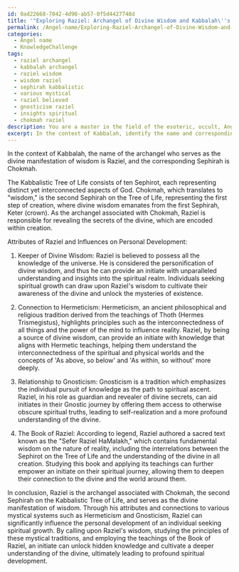 ```yaml
---
id: 0ad22668-7042-4d90-ab57-0f5d4427748d
title: '"Exploring Raziel: Archangel of Divine Wisdom and Kabbalah\''s Chokmah"'
permalink: /Angel-name/Exploring-Raziel-Archangel-of-Divine-Wisdom-and-Kabbalahs-Chokmah/
categories:
  - Angel name
  - KnowledgeChallenge
tags:
  - raziel archangel
  - kabbalah archangel
  - raziel wisdom
  - wisdom raziel
  - sephirah kabbalistic
  - various mystical
  - raziel believed
  - gnosticism raziel
  - insights spiritual
  - chokmah raziel
description: You are a master in the field of the esoteric, occult, Angel name and Education. You are a writer of tests, challenges, books and deep knowledge on Angel name for initiates and students to gain deep insights and understanding from. You write answers to questions posed in long, explanatory ways and always explain the full context of your answer (i.e., related concepts, formulas, examples, or history), as well as the step-by-step thinking process you take to answer the challenges. Be rigorous and thorough, and summarize the key themes, ideas, and conclusions at the end.
excerpt: In the context of Kabbalah, identify the name and corresponding Sephirah of the archangel who serves as the divine manifestation of wisdom, and explain how this angel's attributes and connections to various mystical systems (such as Hermeticism and Gnosticism) could influence the personal development of an initiate seeking spiritual growth.
---
```

In the context of Kabbalah, the name of the archangel who serves as the divine manifestation of wisdom is Raziel, and the corresponding Sephirah is Chokmah.

The Kabbalistic Tree of Life consists of ten Sephirot, each representing distinct yet interconnected aspects of God. Chokmah, which translates to "wisdom," is the second Sephirah on the Tree of Life, representing the first step of creation, where divine wisdom emanates from the first Sephirah, Keter (crown). As the archangel associated with Chokmah, Raziel is responsible for revealing the secrets of the divine, which are encoded within creation.

Attributes of Raziel and Influences on Personal Development:

1. Keeper of Divine Wisdom: Raziel is believed to possess all the knowledge of the universe. He is considered the personification of divine wisdom, and thus he can provide an initiate with unparalleled understanding and insights into the spiritual realm. Individuals seeking spiritual growth can draw upon Raziel's wisdom to cultivate their awareness of the divine and unlock the mysteries of existence.

2. Connection to Hermeticism: Hermeticism, an ancient philosophical and religious tradition derived from the teachings of Thoth (Hermes Trismegistus), highlights principles such as the interconnectedness of all things and the power of the mind to influence reality. Raziel, by being a source of divine wisdom, can provide an initiate with knowledge that aligns with Hermetic teachings, helping them understand the interconnectedness of the spiritual and physical worlds and the concepts of 'As above, so below' and 'As within, so without' more deeply.

3. Relationship to Gnosticism: Gnosticism is a tradition which emphasizes the individual pursuit of knowledge as the path to spiritual ascent. Raziel, in his role as guardian and revealer of divine secrets, can aid initiates in their Gnostic journey by offering them access to otherwise obscure spiritual truths, leading to self-realization and a more profound understanding of the divine.

4. The Book of Raziel: According to legend, Raziel authored a sacred text known as the "Sefer Raziel HaMalakh," which contains fundamental wisdom on the nature of reality, including the interrelations between the Sephirot on the Tree of Life and the understanding of the divine in all creation. Studying this book and applying its teachings can further empower an initiate on their spiritual journey, allowing them to deepen their connection to the divine and the world around them.

In conclusion, Raziel is the archangel associated with Chokmah, the second Sephirah on the Kabbalistic Tree of Life, and serves as the divine manifestation of wisdom. Through his attributes and connections to various mystical systems such as Hermeticism and Gnosticism, Raziel can significantly influence the personal development of an individual seeking spiritual growth. By calling upon Raziel's wisdom, studying the principles of these mystical traditions, and employing the teachings of the Book of Raziel, an initiate can unlock hidden knowledge and cultivate a deeper understanding of the divine, ultimately leading to profound spiritual development.
